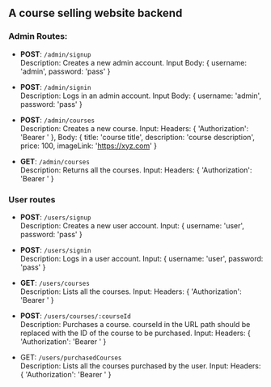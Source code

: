 ## A course selling website backend

### Admin Routes:

- **POST**:  `/admin/signup`
<br>  Description: Creates a new admin account.
  Input Body: { username: 'admin', password: 'pass' }
 
- **POST**:  `/admin/signin`
<br>  Description: Logs in an admin account.
  Input Body: { username: 'admin', password: 'pass' }
 
- **POST**:  `/admin/courses`
<br>  Description: Creates a new course.
  Input: Headers: { 'Authorization': 'Bearer <your-token>' }, Body: { title: 'course title', description: 'course description', price: 100, imageLink: 'https://xyz.com' }
  
- **GET**:  `/admin/courses`
<br>  Description: Returns all the courses.
  Input: Headers: { 'Authorization': 'Bearer <your-token>' }
  

### User routes

- **POST**:  `/users/signup`
<br>  Description: Creates a new user account.
  Input: { username: 'user', password: 'pass' }
 
- **POST**:  `/users/signin`
<br>  Description: Logs in a user account.
  Input: { username: 'user', password: 'pass' }
 
- **GET**:  `/users/courses`
<br>  Description: Lists all the courses.
  Input: Headers: { 'Authorization': 'Bearer <your-token>' }
  
- **POST**:  `/users/courses/:courseId`
<br>  Description: Purchases a course. courseId in the URL path should be replaced with the ID of the course to be purchased.
  Input: Headers: { 'Authorization': 'Bearer <your-token>' }
 
- GET:  `/users/purchasedCourses`
<br>  Description: Lists all the courses purchased by the user.
  Input: Headers: { 'Authorization': 'Bearer <your-token>' }
 
